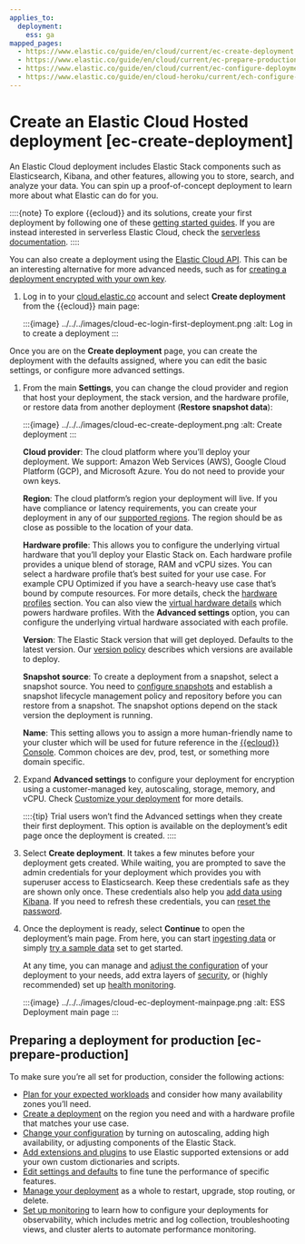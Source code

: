 ```yaml
---
applies_to:
  deployment:
    ess: ga
mapped_pages:
  - https://www.elastic.co/guide/en/cloud/current/ec-create-deployment.html
  - https://www.elastic.co/guide/en/cloud/current/ec-prepare-production.html
  - https://www.elastic.co/guide/en/cloud/current/ec-configure-deployment-settings.html
  - https://www.elastic.co/guide/en/cloud-heroku/current/ech-configure-deployment-settings.html
---
```


# Create an Elastic Cloud Hosted deployment [ec-create-deployment]

An Elastic Cloud deployment includes Elastic Stack components such as Elasticsearch, Kibana, and other features, allowing you to store, search, and analyze your data. You can spin up a proof-of-concept deployment to learn more about what Elastic can do for you.

::::{note}
To explore {{ecloud}} and its solutions, create your first deployment by following one of these [getting started guides](https://www.elastic.co/guide/en/starting-with-the-elasticsearch-platform-and-its-solutions/current/getting-started-guides.html). If you are instead interested in serverless Elastic Cloud, check the [serverless documentation](https://docs.elastic.co/serverless).
::::


You can also create a deployment using the [Elastic Cloud API](https://www.elastic.co/docs/api/doc/cloud/group/endpoint-deployments). This can be an interesting alternative for more advanced needs, such as for [creating a deployment encrypted with your own key](../../security/encrypt-deployment-with-customer-managed-encryption-key.md).

1. Log in to your [cloud.elastic.co](https://cloud.elastic.co/login) account and select **Create deployment** from the {{ecloud}} main page:

    :::{image} ../../../images/cloud-ec-login-first-deployment.png
    :alt: Log in to create a deployment
    :::


Once you are on the **Create deployment** page, you can create the deployment with the defaults assigned, where you can edit the basic settings, or configure more advanced settings.

1. From the main **Settings**, you can change the cloud provider and region that host your deployment, the stack version, and the hardware profile, or restore data from another deployment (**Restore snapshot data**):

    :::{image} ../../../images/cloud-ec-create-deployment.png
    :alt: Create deployment
    :::

    **Cloud provider**: The cloud platform where you’ll deploy your deployment. We support: Amazon Web Services (AWS), Google Cloud Platform (GCP), and Microsoft Azure. You do not need to provide your own keys.

    **Region**: The cloud platform’s region your deployment will live. If you have compliance or latency requirements, you can create your deployment in any of our [supported regions](https://www.elastic.co/guide/en/cloud/current/ec-reference-regions.html). The region should be as close as possible to the location of your data.

    **Hardware profile**: This allows you to configure the underlying virtual hardware that you’ll deploy your Elastic Stack on. Each hardware profile provides a unique blend of storage, RAM and vCPU sizes. You can select a hardware profile that’s best suited for your use case. For example CPU Optimized if you have a search-heavy use case that’s bound by compute resources. For more details, check the [hardware profiles](ec-configure-deployment-settings.md#ec-hardware-profiles) section. You can also view the [virtual hardware details](https://www.elastic.co/guide/en/cloud/current/ec-reference-hardware.html) which powers hardware profiles. With the **Advanced settings** option, you can configure the underlying virtual hardware associated with each profile.

    **Version**: The Elastic Stack version that will get deployed. Defaults to the latest version. Our [version policy](available-stack-versions.md) describes which versions are available to deploy.

    **Snapshot source**: To create a deployment from a snapshot, select a snapshot source. You need to [configure snapshots](../../tools/snapshot-and-restore.md) and establish a snapshot lifecycle management policy and repository before you can restore from a snapshot. The snapshot options depend on the stack version the deployment is running.

    **Name**: This setting allows you to assign a more human-friendly name to your cluster which will be used for future reference in the [{{ecloud}} Console](https://cloud.elastic.co?page=docs&placement=docs-body). Common choices are dev, prod, test, or something more domain specific.

2. Expand **Advanced settings** to configure your deployment for encryption using a customer-managed key, autoscaling, storage, memory, and vCPU. Check [Customize your deployment](configure.md) for more details.

    ::::{tip}
    Trial users won’t find the Advanced settings when they create their first deployment. This option is available on the deployment’s edit page once the deployment is created.
    ::::

3. Select **Create deployment**. It takes a few minutes before your deployment gets created. While waiting, you are prompted to save the admin credentials for your deployment which provides you with superuser access to Elasticsearch. Keep these credentials safe as they are shown only once. These credentials also help you [add data using Kibana](../../../manage-data/ingest.md). If you need to refresh these credentials, you can [reset the password](../../users-roles/cluster-or-deployment-auth/built-in-users.md).
4. Once the deployment is ready, select **Continue** to open the deployment’s main page. From here, you can start [ingesting data](../../../manage-data/ingest.md) or simply [try a sample data](../../../explore-analyze/index.md#gs-get-data-into-kibana) set to get started.

    At any time, you can manage and [adjust the configuration](configure.md) of your deployment to your needs, add extra layers of [security](../../users-roles/cluster-or-deployment-auth.md), or (highly recommended) set up [health monitoring](../../monitor/stack-monitoring.md).

    :::{image} ../../../images/cloud-ec-deployment-mainpage.png
    :alt: ESS Deployment main page
    :::

## Preparing a deployment for production [ec-prepare-production]

To make sure you’re all set for production, consider the following actions:

* [Plan for your expected workloads](/deploy-manage/production-guidance/plan-for-production-elastic-cloud.md) and consider how many availability zones you’ll need.
* [Create a deployment](/deploy-manage/deploy/elastic-cloud/create-an-elastic-cloud-hosted-deployment.md) on the region you need and with a hardware profile that matches your use case.
* [Change your configuration](/deploy-manage/deploy/elastic-cloud/ec-customize-deployment.md) by turning on autoscaling, adding high availability, or adjusting components of the Elastic Stack.
* [Add extensions and plugins](/deploy-manage/deploy/elastic-cloud/add-plugins-extensions.md) to use Elastic supported extensions or add your own custom dictionaries and scripts.
* [Edit settings and defaults](/deploy-manage/deploy/elastic-cloud/edit-stack-settings.md) to fine tune the performance of specific features.
* [Manage your deployment](/deploy-manage/deploy/elastic-cloud/manage-deployments.md) as a whole to restart, upgrade, stop routing, or delete.
* [Set up monitoring](/deploy-manage/monitor/stack-monitoring/elastic-cloud-stack-monitoring.md) to learn how to configure your deployments for observability, which includes metric and log collection, troubleshooting views, and cluster alerts to automate performance monitoring.

